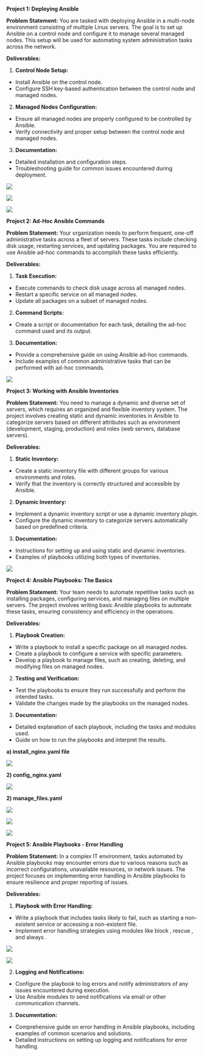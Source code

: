 ﻿**Project 1: Deploying Ansible**

**Problem Statement:** You are tasked with deploying Ansible in a multi-node environment consisting of multiple Linux servers. The goal is to set up Ansible on a control node and configure it to manage several managed nodes. This setup will be used for automating system administration tasks across the network.

**Deliverables:**

1. **Control Node Setup:**
- Install Ansible on the control node.
- Configure SSH key-based authentication between the control node and managed nodes.
2. **Managed Nodes Configuration:**
- Ensure all managed nodes are properly configured to be controlled by Ansible.
- Verify connectivity and proper setup between the control node and managed nodes.
3. **Documentation:**
- Detailed installation and configuration steps.
- Troubleshooting guide for common issues encountered during deployment.

![](img1.png)

![](img2.png)

![](img3.png)

**Project 2: Ad-Hoc Ansible Commands**

**Problem Statement:** Your organization needs to perform frequent, one-off administrative tasks across a fleet of servers. These tasks include checking disk usage, restarting services, and updating packages. You are required to use Ansible ad-hoc commands to accomplish these tasks efficiently.

**Deliverables:**

1. **Task Execution:**
- Execute commands to check disk usage across all managed nodes.
- Restart a specific service on all managed nodes.
- Update all packages on a subset of managed nodes.
2. **Command Scripts:**
- Create a script or documentation for each task, detailing the ad-hoc command used and its output.
3. **Documentation:**
- Provide a comprehensive guide on using Ansible ad-hoc commands.
- Include examples of common administrative tasks that can be performed with ad-hoc commands.

![](img4.png)

**Project 3: Working with Ansible Inventories**

**Problem Statement:** You need to manage a dynamic and diverse set of servers, which requires an organized and flexible inventory system. The project involves creating static and dynamic inventories in Ansible to categorize servers based on different attributes such as environment (development, staging, production) and roles (web servers, database servers).

**Deliverables:**

1. **Static Inventory:**
- Create a static inventory file with different groups for various environments and roles.
- Verify that the inventory is correctly structured and accessible by Ansible.
2. **Dynamic Inventory:**
- Implement a dynamic inventory script or use a dynamic inventory plugin.
- Configure the dynamic inventory to categorize servers automatically based on predefined criteria.
3. **Documentation:**
- Instructions for setting up and using static and dynamic inventories.
- Examples of playbooks utilizing both types of inventories.

![](img5.png)

**Project 4: Ansible Playbooks: The Basics**

**Problem Statement:** Your team needs to automate repetitive tasks such as installing packages, configuring services, and managing files on multiple servers. The project involves writing basic Ansible playbooks to automate these tasks, ensuring consistency and efficiency in the operations.

**Deliverables:**

1. **Playbook Creation:**
- Write a playbook to install a specific package on all managed nodes.
- Create a playbook to configure a service with specific parameters.
- Develop a playbook to manage files, such as creating, deleting, and modifying files on managed nodes.
2. **Testing and Verification:**
- Test the playbooks to ensure they run successfully and perform the intended tasks.
- Validate the changes made by the playbooks on the managed nodes.
3. **Documentation:**
- Detailed explanation of each playbook, including the tasks and modules used.
- Guide on how to run the playbooks and interpret the results.

**a) install\_nginx.yaml file**

![](img6.png)

**2) config\_nginx.yaml**

![](img7.png)

**2) manage\_files.yaml**

![](img8.png)

![](img9.png)

![](img10.png)

**Project 5: Ansible Playbooks - Error Handling**

**Problem Statement:** In a complex IT environment, tasks automated by Ansible playbooks may encounter errors due to various reasons such as incorrect configurations, unavailable resources, or network issues. The project focuses on implementing error handling in Ansible playbooks to ensure resilience and proper reporting of issues.

**Deliverables:**

1. **Playbook with Error Handling:**
- Write a playbook that includes tasks likely to fail, such as starting a non-existent service or accessing a non-existent file.
- Implement error handling strategies using modules like block , rescue , and always .

![](img11.png)

![](img12.png)

2. **Logging and Notifications:**
- Configure the playbook to log errors and notify administrators of any issues encountered during execution.
- Use Ansible modules to send notifications via email or other communication channels.
3. **Documentation:**
- Comprehensive guide on error handling in Ansible playbooks, including examples of common scenarios and solutions.
- Detailed instructions on setting up logging and notifications for error handling.
